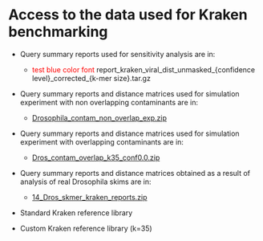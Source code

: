# Access to the data used for Kraken benchmarking

* Query summary reports used for sensitivity analysis are in:
    - <font color='red'>test blue color font</font>
      report\_kraken\_viral\_dist\_unmasked\_{confidence level}\_corrected\_{k-mer size}.tar.gz
    

* Query summary reports and distance matrices used for simulation experiment with non overlapping contaminants are in:
    - [Drosophila_contam_non_overlap_exp.zip](https://github.com/noraracht/kraken_raw_data/blob/master/Drosophila_contam_non_overlap_exp.zip)
    

* Query summary reports and distance matrices used for simulation experiment with overlapping contaminants are in:
    - [Dros_contam_overlap_k35_conf0.0.zip](https://github.com/noraracht/kraken_raw_data/blob/master/Dros_contam_overlap_k35_conf0.0.zip)
    

* Query summary reports and distance matrices obtained as a result of analysis of real Drosophila skims are in:
    - [14_Dros_skmer_kraken_reports.zip](https://github.com/noraracht/kraken_raw_data/blob/master/14_Dros_skmer_kraken_reports.zip)
     

* Standard Kraken reference library 

* Custom Kraken reference library (k=35) 
